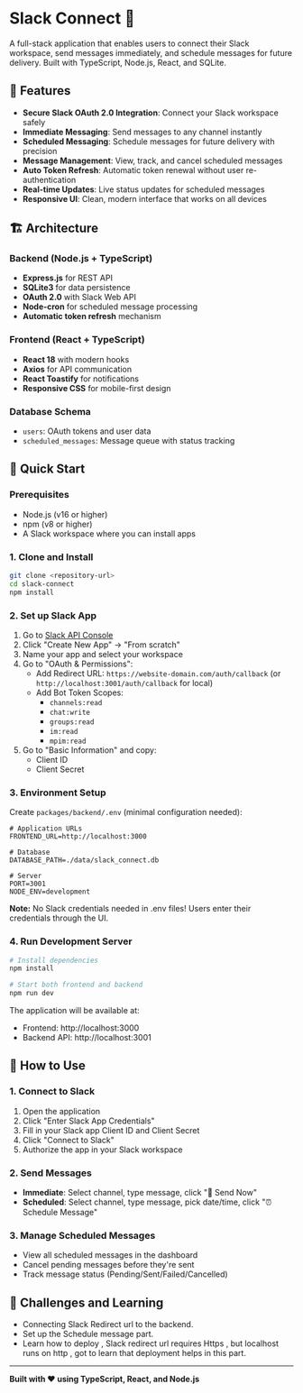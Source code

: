 # Slack Connect 🚀

A full-stack application that enables users to connect their Slack workspace, send messages immediately, and schedule messages for future delivery. Built with TypeScript, Node.js, React, and SQLite.

## 🌟 Features

- **Secure Slack OAuth 2.0 Integration**: Connect your Slack workspace safely
- **Immediate Messaging**: Send messages to any channel instantly
- **Scheduled Messaging**: Schedule messages for future delivery with precision
- **Message Management**: View, track, and cancel scheduled messages
- **Auto Token Refresh**: Automatic token renewal without user re-authentication
- **Real-time Updates**: Live status updates for scheduled messages
- **Responsive UI**: Clean, modern interface that works on all devices

## 🏗️ Architecture

### Backend (Node.js + TypeScript)
- **Express.js** for REST API
- **SQLite3** for data persistence
- **OAuth 2.0** with Slack Web API
- **Node-cron** for scheduled message processing
- **Automatic token refresh** mechanism

### Frontend (React + TypeScript)
- **React 18** with modern hooks
- **Axios** for API communication
- **React Toastify** for notifications
- **Responsive CSS** for mobile-first design

### Database Schema
- `users`: OAuth tokens and user data
- `scheduled_messages`: Message queue with status tracking

## 🚀 Quick Start

### Prerequisites
- Node.js (v16 or higher)
- npm (v8 or higher)
- A Slack workspace where you can install apps

### 1. Clone and Install
```bash
git clone <repository-url>
cd slack-connect
npm install
```

### 2. Set up Slack App
1. Go to [Slack API Console](https://api.slack.com/apps)
2. Click "Create New App" → "From scratch"
3. Name your app and select your workspace
4. Go to "OAuth & Permissions":
   - Add Redirect URL: `https://website-domain.com/auth/callback` (or `http://localhost:3001/auth/callback` for local)
   - Add Bot Token Scopes:
     - `channels:read`
     - `chat:write`
     - `groups:read`
     - `im:read`
     - `mpim:read`
5. Go to "Basic Information" and copy:
   - Client ID
   - Client Secret

### 3. Environment Setup

Create `packages/backend/.env` (minimal configuration needed):
```env
# Application URLs
FRONTEND_URL=http://localhost:3000

# Database
DATABASE_PATH=./data/slack_connect.db

# Server
PORT=3001
NODE_ENV=development
```

**Note:** No Slack credentials needed in .env files! Users enter their credentials through the UI.

### 4. Run Development Server
```bash
# Install dependencies
npm install

# Start both frontend and backend
npm run dev
```

The application will be available at:
- Frontend: http://localhost:3000
- Backend API: http://localhost:3001

## 📱 How to Use

### 1. Connect to Slack
1. Open the application
2. Click "Enter Slack App Credentials"
3. Fill in your Slack app Client ID and Client Secret
4. Click "Connect to Slack"
5. Authorize the app in your Slack workspace

### 2. Send Messages
- **Immediate**: Select channel, type message, click "🚀 Send Now"
- **Scheduled**: Select channel, type message, pick date/time, click "⏰ Schedule Message"

### 3. Manage Scheduled Messages
- View all scheduled messages in the dashboard
- Cancel pending messages before they're sent
- Track message status (Pending/Sent/Failed/Cancelled)

## 🌟 Challenges and Learning 
   - Connecting Slack Redirect url to the backend.
   - Set up the Schedule message part.
   - Learn how to deploy , Slack redirect url requires Https , but localhost runs on http , got to learn that deployment helps in this part.



---

**Built with ❤️ using TypeScript, React, and Node.js**

